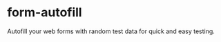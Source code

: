 form-autofill
=============

Autofill your web forms with random test data for quick and easy testing.
